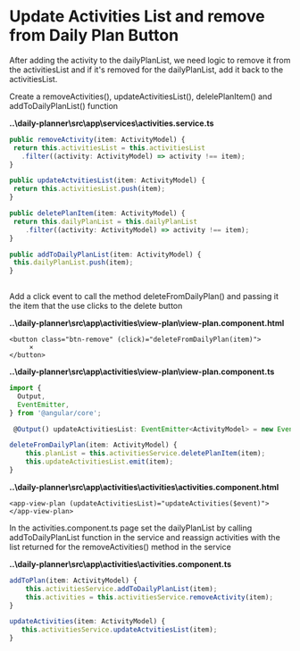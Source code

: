 # Update Activities List and remove from Daily Plan Button

After adding the activity to the dailyPlanList, we need logic to remove it from the activitiesList and if it's removed for the dailyPlanList, add it back to the activitiesList.

Create a removeActivities\(\), updateActivitiesList\(\), delelePlanItem\(\) and addToDailyPlanList\(\) function

**..\daily-planner\src\app\services\activities.service.ts**

```typescript
public removeActivity(item: ActivityModel) {
 return this.activitiesList = this.activitiesList
   .filter((activity: ActivityModel) => activity !== item);
}

public updateActvitiesList(item: ActivityModel) {
 return this.activitiesList.push(item);
}

public deletePlanItem(item: ActivityModel) {
 return this.dailyPlanList = this.dailyPlanList
    .filter((activity: ActivityModel) => activity !== item);
}

public addToDailyPlanList(item: ActivityModel) {
 this.dailyPlanList.push(item);
}
    
```

Add a click event to call the method deleteFromDailyPlan() and passing it the item that the use clicks to the delete button

**..\daily-planner\src\app\activities\view-plan\view-plan.component.html**

```markup
<button class="btn-remove" (click)="deleteFromDailyPlan(item)">
     ×
</button>
```

**..\daily-planner\src\app\activities\view-plan\view-plan.component.ts**

```typescript
import {
  Output,
  EventEmitter,
} from '@angular/core';
```

```typescript
 @Output() updateActivitiesList: EventEmitter<ActivityModel> = new EventEmitter<ActivityModel>();
```

```typescript
deleteFromDailyPlan(item: ActivityModel) {
    this.planList = this.activitiesService.deletePlanItem(item);
    this.updateActivitiesList.emit(item);
}
```

**..\daily-planner\src\app\activities\activities\activities.component.html**

```markup
<app-view-plan (updateActivitiesList)="updateActivities($event)"></app-view-plan>
```

In the activities.component.ts page set the dailyPlanList by calling addToDailyPlanList function in the service and reassign activities with the list returned for the removeActivities\(\) method in the service

**..\daily-planner\src\app\activities\activities.component.ts**

```typescript
addToPlan(item: ActivityModel) {
    this.activitiesService.addToDailyPlanList(item);
    this.activities = this.activitiesService.removeActivity(item);
}

updateActivities(item: ActivityModel) {
   this.activitiesService.updateActvitiesList(item);
}
```

